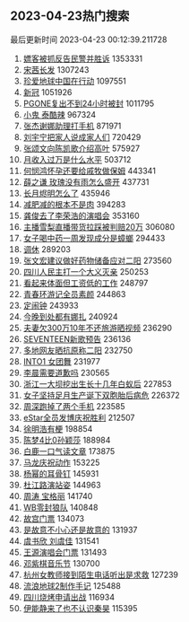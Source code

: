 ## 2023-04-23热门搜索 
最后更新时间 2023-04-23 00:12:39.211728 
1. [嫖客被抓反告民警并胜诉](https://s.weibo.com/weibo?q=%23%E5%AB%96%E5%AE%A2%E8%A2%AB%E6%8A%93%E5%8F%8D%E5%91%8A%E6%B0%91%E8%AD%A6%E5%B9%B6%E8%83%9C%E8%AF%89%23&t=31&band_rank=1&Refer=top) 1353331
1. [宋茜长发](https://s.weibo.com/weibo?q=%E5%AE%8B%E8%8C%9C%E9%95%BF%E5%8F%91&t=31&band_rank=2&Refer=top) 1307243
1. [珍爱地球中国在行动](https://s.weibo.com/weibo?q=%23%E7%8F%8D%E7%88%B1%E5%9C%B0%E7%90%83%E4%B8%AD%E5%9B%BD%E5%9C%A8%E8%A1%8C%E5%8A%A8%23&t=31&band_rank=3&Refer=top) 1097551
1. [新冠](https://s.weibo.com/weibo?q=%E6%96%B0%E5%86%A0&t=31&band_rank=4&Refer=top) 1051926
1. [PGONE复出不到24小时被封](https://s.weibo.com/weibo?q=%23PGONE%E5%A4%8D%E5%87%BA%E4%B8%8D%E5%88%B024%E5%B0%8F%E6%97%B6%E8%A2%AB%E5%B0%81%23&t=31&band_rank=5&Refer=top) 1011795
1. [小鬼 泰酷辣](https://s.weibo.com/weibo?q=%E5%B0%8F%E9%AC%BC%20%E6%B3%B0%E9%85%B7%E8%BE%A3&t=31&band_rank=6&Refer=top) 967324
1. [张杰谢娜助理打手机](https://s.weibo.com/weibo?q=%23%E5%BC%A0%E6%9D%B0%E8%B0%A2%E5%A8%9C%E5%8A%A9%E7%90%86%E6%89%93%E6%89%8B%E6%9C%BA%23&t=31&band_rank=7&Refer=top) 871971
1. [刘宇宁把家人说成家人们](https://s.weibo.com/weibo?q=%23%E5%88%98%E5%AE%87%E5%AE%81%E6%8A%8A%E5%AE%B6%E4%BA%BA%E8%AF%B4%E6%88%90%E5%AE%B6%E4%BA%BA%E4%BB%AC%23&t=31&band_rank=8&Refer=top) 720429
1. [张颂文向陈凯歌介绍高叶](https://s.weibo.com/weibo?q=%23%E5%BC%A0%E9%A2%82%E6%96%87%E5%90%91%E9%99%88%E5%87%AF%E6%AD%8C%E4%BB%8B%E7%BB%8D%E9%AB%98%E5%8F%B6%23&t=31&band_rank=9&Refer=top) 575927
1. [月收入过万是什么水平](https://s.weibo.com/weibo?q=%23%E6%9C%88%E6%94%B6%E5%85%A5%E8%BF%87%E4%B8%87%E6%98%AF%E4%BB%80%E4%B9%88%E6%B0%B4%E5%B9%B3%23&t=31&band_rank=10&Refer=top) 503712
1. [何悯鸿怀孕还要给戚牧做保姆](https://s.weibo.com/weibo?q=%23%E4%BD%95%E6%82%AF%E9%B8%BF%E6%80%80%E5%AD%95%E8%BF%98%E8%A6%81%E7%BB%99%E6%88%9A%E7%89%A7%E5%81%9A%E4%BF%9D%E5%A7%86%23&t=31&band_rank=11&Refer=top) 443341
1. [薛之谦 玫瑰没有雨怎么盛开](https://s.weibo.com/weibo?q=%E8%96%9B%E4%B9%8B%E8%B0%A6%20%E7%8E%AB%E7%91%B0%E6%B2%A1%E6%9C%89%E9%9B%A8%E6%80%8E%E4%B9%88%E7%9B%9B%E5%BC%80&t=31&band_rank=12&Refer=top) 437731
1. [长月烬明怎么了](https://s.weibo.com/weibo?q=%23%E9%95%BF%E6%9C%88%E7%83%AC%E6%98%8E%E6%80%8E%E4%B9%88%E4%BA%86%23&t=31&band_rank=13&Refer=top) 435946
1. [减肥减的根本不是肉](https://s.weibo.com/weibo?q=%23%E5%87%8F%E8%82%A5%E5%87%8F%E7%9A%84%E6%A0%B9%E6%9C%AC%E4%B8%8D%E6%98%AF%E8%82%89%23&t=31&band_rank=14&Refer=top) 394283
1. [龚俊去了李荣浩的演唱会](https://s.weibo.com/weibo?q=%23%E9%BE%9A%E4%BF%8A%E5%8E%BB%E4%BA%86%E6%9D%8E%E8%8D%A3%E6%B5%A9%E7%9A%84%E6%BC%94%E5%94%B1%E4%BC%9A%23&t=31&band_rank=15&Refer=top) 353160
1. [主播雪梨直播带货拉踩被判赔20万](https://s.weibo.com/weibo?q=%23%E4%B8%BB%E6%92%AD%E9%9B%AA%E6%A2%A8%E7%9B%B4%E6%92%AD%E5%B8%A6%E8%B4%A7%E6%8B%89%E8%B8%A9%E8%A2%AB%E5%88%A4%E8%B5%9420%E4%B8%87%23&t=31&band_rank=16&Refer=top) 306080
1. [女子喝中药一周发现成分是蟑螂](https://s.weibo.com/weibo?q=%23%E5%A5%B3%E5%AD%90%E5%96%9D%E4%B8%AD%E8%8D%AF%E4%B8%80%E5%91%A8%E5%8F%91%E7%8E%B0%E6%88%90%E5%88%86%E6%98%AF%E8%9F%91%E8%9E%82%23&t=31&band_rank=17&Refer=top) 294433
1. [调休](https://s.weibo.com/weibo?q=%E8%B0%83%E4%BC%91&t=31&band_rank=18&Refer=top) 289203
1. [张文宏建议做好药物储备应对二阳](https://s.weibo.com/weibo?q=%23%E5%BC%A0%E6%96%87%E5%AE%8F%E5%BB%BA%E8%AE%AE%E5%81%9A%E5%A5%BD%E8%8D%AF%E7%89%A9%E5%82%A8%E5%A4%87%E5%BA%94%E5%AF%B9%E4%BA%8C%E9%98%B3%23&t=31&band_rank=19&Refer=top) 273560
1. [四川人民主打一个大义灭亲](https://s.weibo.com/weibo?q=%E5%9B%9B%E5%B7%9D%E4%BA%BA%E6%B0%91%E4%B8%BB%E6%89%93%E4%B8%80%E4%B8%AA%E5%A4%A7%E4%B9%89%E7%81%AD%E4%BA%B2&t=31&band_rank=20&Refer=top) 250253
1. [看起来体面但工资低的工作](https://s.weibo.com/weibo?q=%23%E7%9C%8B%E8%B5%B7%E6%9D%A5%E4%BD%93%E9%9D%A2%E4%BD%86%E5%B7%A5%E8%B5%84%E4%BD%8E%E7%9A%84%E5%B7%A5%E4%BD%9C%23&t=31&band_rank=21&Refer=top) 248797
1. [青春环游记全员素颜](https://s.weibo.com/weibo?q=%23%E9%9D%92%E6%98%A5%E7%8E%AF%E6%B8%B8%E8%AE%B0%E5%85%A8%E5%91%98%E7%B4%A0%E9%A2%9C%23&t=31&band_rank=22&Refer=top) 244863
1. [定闹钟](https://s.weibo.com/weibo?q=%E5%AE%9A%E9%97%B9%E9%92%9F&t=31&band_rank=23&Refer=top) 243933
1. [今晚到处都有娜扎](https://s.weibo.com/weibo?q=%23%E4%BB%8A%E6%99%9A%E5%88%B0%E5%A4%84%E9%83%BD%E6%9C%89%E5%A8%9C%E6%89%8E%23&t=31&band_rank=24&Refer=top) 240924
1. [夫妻欠300万10年不还旅游晒视频](https://s.weibo.com/weibo?q=%23%E5%A4%AB%E5%A6%BB%E6%AC%A0300%E4%B8%8710%E5%B9%B4%E4%B8%8D%E8%BF%98%E6%97%85%E6%B8%B8%E6%99%92%E8%A7%86%E9%A2%91%23&t=31&band_rank=25&Refer=top) 236290
1. [SEVENTEEN新歌预告](https://s.weibo.com/weibo?q=SEVENTEEN%E6%96%B0%E6%AD%8C%E9%A2%84%E5%91%8A&t=31&band_rank=26&Refer=top) 236136
1. [多地网友晒抗原称二阳](https://s.weibo.com/weibo?q=%23%E5%A4%9A%E5%9C%B0%E7%BD%91%E5%8F%8B%E6%99%92%E6%8A%97%E5%8E%9F%E7%A7%B0%E4%BA%8C%E9%98%B3%23&t=31&band_rank=27&Refer=top) 232750
1. [INTO1 女团舞](https://s.weibo.com/weibo?q=INTO1%20%E5%A5%B3%E5%9B%A2%E8%88%9E&t=31&band_rank=28&Refer=top) 231977
1. [李晨需要道歉吗](https://s.weibo.com/weibo?q=%23%E6%9D%8E%E6%99%A8%E9%9C%80%E8%A6%81%E9%81%93%E6%AD%89%E5%90%97%23&t=31&band_rank=29&Refer=top) 230565
1. [浙江一大坝挖出生长十几年白蚁后](https://s.weibo.com/weibo?q=%23%E6%B5%99%E6%B1%9F%E4%B8%80%E5%A4%A7%E5%9D%9D%E6%8C%96%E5%87%BA%E7%94%9F%E9%95%BF%E5%8D%81%E5%87%A0%E5%B9%B4%E7%99%BD%E8%9A%81%E5%90%8E%23&t=31&band_rank=30&Refer=top) 227853
1. [女子坚持足月生产诞下双胞胎后病危](https://s.weibo.com/weibo?q=%23%E5%A5%B3%E5%AD%90%E5%9D%9A%E6%8C%81%E8%B6%B3%E6%9C%88%E7%94%9F%E4%BA%A7%E8%AF%9E%E4%B8%8B%E5%8F%8C%E8%83%9E%E8%83%8E%E5%90%8E%E7%97%85%E5%8D%B1%23&t=31&band_rank=31&Refer=top) 226372
1. [周深跑掉了两个手机](https://s.weibo.com/weibo?q=%23%E5%91%A8%E6%B7%B1%E8%B7%91%E6%8E%89%E4%BA%86%E4%B8%A4%E4%B8%AA%E6%89%8B%E6%9C%BA%23&t=31&band_rank=32&Refer=top) 223585
1. [eStar全员发博庆祝胜利](https://s.weibo.com/weibo?q=%23eStar%E5%85%A8%E5%91%98%E5%8F%91%E5%8D%9A%E5%BA%86%E7%A5%9D%E8%83%9C%E5%88%A9%23&t=31&band_rank=33&Refer=top) 212507
1. [徐明浩有梗](https://s.weibo.com/weibo?q=%E5%BE%90%E6%98%8E%E6%B5%A9%E6%9C%89%E6%A2%97&t=31&band_rank=34&Refer=top) 198854
1. [陈梦4比0孙颖莎](https://s.weibo.com/weibo?q=%23%E9%99%88%E6%A2%A64%E6%AF%940%E5%AD%99%E9%A2%96%E8%8E%8E%23&t=31&band_rank=35&Refer=top) 188984
1. [白鹿一口气读文章](https://s.weibo.com/weibo?q=%23%E7%99%BD%E9%B9%BF%E4%B8%80%E5%8F%A3%E6%B0%94%E8%AF%BB%E6%96%87%E7%AB%A0%23&t=31&band_rank=36&Refer=top) 173875
1. [马龙庆祝动作](https://s.weibo.com/weibo?q=%E9%A9%AC%E9%BE%99%E5%BA%86%E7%A5%9D%E5%8A%A8%E4%BD%9C&t=31&band_rank=37&Refer=top) 153225
1. [杨幂的耳骨钉](https://s.weibo.com/weibo?q=%23%E6%9D%A8%E5%B9%82%E7%9A%84%E8%80%B3%E9%AA%A8%E9%92%89%23&t=31&band_rank=38&Refer=top) 145931
1. [杜江路演站姿](https://s.weibo.com/weibo?q=%23%E6%9D%9C%E6%B1%9F%E8%B7%AF%E6%BC%94%E7%AB%99%E5%A7%BF%23&t=31&band_rank=39&Refer=top) 144963
1. [周涛 宝格丽](https://s.weibo.com/weibo?q=%E5%91%A8%E6%B6%9B%20%E5%AE%9D%E6%A0%BC%E4%B8%BD&t=31&band_rank=40&Refer=top) 141740
1. [WB零封狼队](https://s.weibo.com/weibo?q=%23WB%E9%9B%B6%E5%B0%81%E7%8B%BC%E9%98%9F%23&t=31&band_rank=41&Refer=top) 140848
1. [故宫门票](https://s.weibo.com/weibo?q=%E6%95%85%E5%AE%AB%E9%97%A8%E7%A5%A8&t=31&band_rank=42&Refer=top) 134073
1. [是故意不小心还是故意的](https://s.weibo.com/weibo?q=%23%E6%98%AF%E6%95%85%E6%84%8F%E4%B8%8D%E5%B0%8F%E5%BF%83%E8%BF%98%E6%98%AF%E6%95%85%E6%84%8F%E7%9A%84%23&t=31&band_rank=43&Refer=top) 131937
1. [虞书欣 刘虞佳](https://s.weibo.com/weibo?q=%E8%99%9E%E4%B9%A6%E6%AC%A3%20%E5%88%98%E8%99%9E%E4%BD%B3&t=31&band_rank=44&Refer=top) 131541
1. [王源演唱会门票](https://s.weibo.com/weibo?q=%E7%8E%8B%E6%BA%90%E6%BC%94%E5%94%B1%E4%BC%9A%E9%97%A8%E7%A5%A8&t=31&band_rank=45&Refer=top) 131493
1. [邓紫棋音乐节](https://s.weibo.com/weibo?q=%E9%82%93%E7%B4%AB%E6%A3%8B%E9%9F%B3%E4%B9%90%E8%8A%82&t=31&band_rank=46&Refer=top) 130700
1. [杭州女教师接到陌生电话听出是求救](https://s.weibo.com/weibo?q=%23%E6%9D%AD%E5%B7%9E%E5%A5%B3%E6%95%99%E5%B8%88%E6%8E%A5%E5%88%B0%E9%99%8C%E7%94%9F%E7%94%B5%E8%AF%9D%E5%90%AC%E5%87%BA%E6%98%AF%E6%B1%82%E6%95%91%23&t=31&band_rank=47&Refer=top) 127239
1. [流浪地球2制作手记](https://s.weibo.com/weibo?q=%E6%B5%81%E6%B5%AA%E5%9C%B0%E7%90%832%E5%88%B6%E4%BD%9C%E6%89%8B%E8%AE%B0&t=31&band_rank=48&Refer=top) 125488
1. [四川烧烤申请出战](https://s.weibo.com/weibo?q=%23%E5%9B%9B%E5%B7%9D%E7%83%A7%E7%83%A4%E7%94%B3%E8%AF%B7%E5%87%BA%E6%88%98%23&t=31&band_rank=49&Refer=top) 116934
1. [伊能静来了也不认识秦昊](https://s.weibo.com/weibo?q=%23%E4%BC%8A%E8%83%BD%E9%9D%99%E6%9D%A5%E4%BA%86%E4%B9%9F%E4%B8%8D%E8%AE%A4%E8%AF%86%E7%A7%A6%E6%98%8A%23&t=31&band_rank=50&Refer=top) 115395
